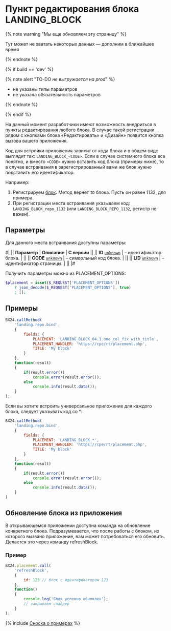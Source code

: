 # Пункт редактирования блока LANDING_BLOCK

{% note warning "Мы еще обновляем эту страницу" %}

Тут может не хватать некоторых данных — дополним в ближайшее время

{% endnote %}

{% if build == 'dev' %}

{% note alert "TO-DO _не выгружается на prod_" %}

- не указаны типы параметров
- не указана обязательность параметров

{% endnote %}

{% endif %}

На данный момент разработчики имеют возможность внедриться в пункты редактирования любого блока. В случае такой регистрации рядом с кнопками блока «Редактировать» и «Дизайн» появится кнопка вызова вашего приложения.

Код для встройки приложения зависит от кода блока и в общем виде выглядит так: `LANDING_BLOCK_<CODE>`. Если в случае системного блока все понятно, и вместо `<CODE>` нужно вставить код блока (примеры ниже), то в случае встраивания в зарегистрированный вами же блок нужно подставить его идентификатор.

Например:

1. Регистрируем [блок](../partners-blocks/landing-repo-register.md). Метод вернет `ID` блока. Пусть он равен 1132, для примера.
2. При регистрации места встраивания указываем код: `LANDING_BLOCK_repo_1132` (или `LANDING_BLOCK_REPO_1132`, регистр не важен).

## Параметры

Для данного места встраивания доступны параметры:

#|
|| **Параметр** | **Описание** | **С версии** ||
|| **ID**
[`unknown`](../../data-types.md) | – идентификатор блока. | ||
|| **CODE**
[`unknown`](../../data-types.md) | – символьный код блока. | ||
|| **LID**
[`unknown`](../../data-types.md) | – идентификатор страницы. | ||
|#

Получить параметры можно из PLACEMENT_OPTIONS:

```php
$placement = isset($_REQUEST['PLACEMENT_OPTIONS'])
    ? json_decode($_REQUEST['PLACEMENT_OPTIONS'], true)
    : [];
```

## Примеры

```js
BX24.callMethod(
    'landing.repo.bind',
    {
        fields: {
            PLACEMENT: 'LANDING_BLOCK_04.1.one_col_fix_with_title',
            PLACEMENT_HANDLER: 'https://cpe/rt/placement.php',
            TITLE: 'My block'
        }
    },
    function(result)
    {
        if(result.error())
            console.error(result.error());
        else
            console.info(result.data());
    }
);
```

Если вы хотите встроить универсальное приложение для каждого блока, следует указывать код со *:

```js
BX24.callMethod(
    'landing.repo.bind',
    {
        fields: {
            PLACEMENT: 'LANDING_BLOCK_*',
            PLACEMENT_HANDLER: 'https://cpe/rt/placement.php',
            TITLE: 'My block'
        }
    },
    function(result)
    {
        if(result.error())
            console.error(result.error());
        else
            console.info(result.data());
    }
)
```

## Обновление блока из приложения

В открывающемся приложении доступна команда на обновление конкретного блока. Подразумевается, что после работы с блоком, из которого вызвано приложение, вам может потребоваться его обновить. Делается это через команду refreshBlock.

### Пример

```js
BX24.placement.call(
    'refreshBlock',
    {
        id: 123 // блок с идентификатором 123
    },
    function()
    {
        console.log('Блок успешно обновлен');
        // закрываем слайдер
    }
);
```

{% include [Сноска о примерах](../../../_includes/examples.md) %}